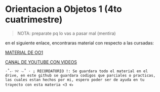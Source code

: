 # Orientacion a Objetos 1 (4to cuatrimestre)
 > NOTA: preparate pq lo vas a pasar mal (mentira) 

en el siguiente enlace, encontraras material con respecto a las cursadas:

[MATERIAL DE OO1 ](https://drive.google.com/drive/folders/1T6AJCtPYdO7j2P1-IHxj6LOq9LC_PmpC?usp=sharing)

[CANAL DE YOUTUBE CON VIDEOS](https://www.youtube.com/@dulicito)


`⋅˚₊‧ ୨୧ ‧₊˚ ⋅ ¡ RECORDATORIO !: Se guardara todo el material en el drive, en este github se guardara codigos que parciales o practicas, las cuales estan hechos por mi, espero poder ser de ayuda en tu trayecto con esta materia <3 𖦹๋࣭⭑`

